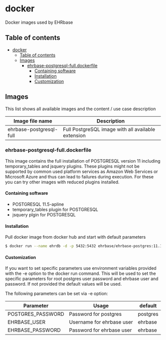 # docker

Docker images used by EHRbase

## Table of contents
- [docker](#docker)
  - [Table of contents](#table-of-contents)
  - [Images](#images)
    - [ehrbase-postgresql-full.dockerfile](#ehrbase-postgresql-fulldockerfile)
      - [Containing software](#containing-software)
      - [Installation](#installation)
      - [Customization](#customization)

## Images

This list shows all available images and the content / use case description

| Image file name         | Description                                        |
| ----------------------- | -------------------------------------------------- |
| ehrbase-postgresql-full | Full PostgreSQL image with all available extension |

### ehrbase-postgresql-full.dockerfile

This image contains the full installation of POSTGRESQL version 11 including
temporary_tables and jsquery plugins. These plugins might not be supported by 
common used platform services as Amazon Web Services or Microsoft Azure and thus
can lead to failures during execution. For these you can try other images with
reduced plugins installed.

#### Containing software

* POSTGRESQL 11.5-apline
* temporary_tables plugin for POSTGRESQL
* jsquery plgin for POSTGRESQL

#### Installation

Pull docker image from docker hub and start with default parameters

```bash
$ docker run --name ehrdb -d -p 5432:5432 ehrbase/ehrbase-postgres:11.10
```

#### Customization

If you want to set specific parameters use environment variables provided with
the -e option to the docker run command. This will be used to set the specific
parameters for root postgres user password and ehrbase user and password. If not
provided the default values will be used.

The following parameters can be set via -e option:

| Parameter         | Usage                     | default  |
| ----------------- | ------------------------- | -------- |
| POSTGRES_PASSWORD | Password for postgres     | postgres |
| EHRBASE_USER      | Username for ehrbase user | ehrbase  |
| EHRBASE_PASSWORD  | Password for ehrbase user | ehrbase  |
